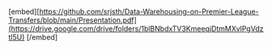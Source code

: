 [embed][https://github.com/srjsth/Data-Warehousing-on-Premier-League-Transfers/blob/main/Presentation.pdf](https://drive.google.com/drive/folders/1blBNbdxTV3KmeeqjDtmMXvlPgVdztl5U)
 [/embed]
